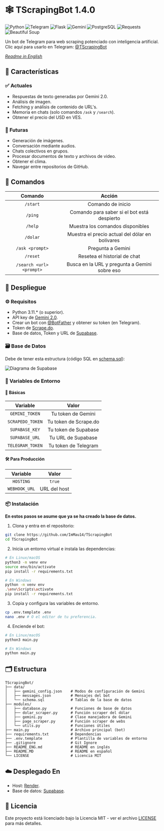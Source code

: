 # 🕸 TScrapingBot 1.4.0

![Python](https://img.shields.io/badge/Python-001f2d?style=for-the-badge\&logo=python)
![Telegram](https://img.shields.io/badge/Telegram-041453?style=for-the-badge\&logo=telegram\&logoColor=046dac)
![Flask](https://img.shields.io/badge/Flask-010101?style=for-the-badge\&logo=flask)
![Gemini](https://img.shields.io/badge/Gemini-00436b?style=for-the-badge\&logo=googlegemini\&logoColor=white)
![PostgreSQL](https://img.shields.io/badge/PostgreSQL-27273e?style=for-the-badge\&logo=postgresql)
![Requests](https://img.shields.io/badge/Requests-white?style=for-the-badge\&logo=python\&logoColor=black)
![Beautiful Soup](https://img.shields.io/badge/Beautiful%20Soup-black?style=for-the-badge\&logo=python\&logoColor=white)

Un bot de Telegram para web scraping potenciado con inteligencia artificial. Clic aquí para usarlo en Telegram: [@TScrapingBot](https://t.me/TScrapingBot)

*[Readme in English](./README_ENG.md)*

## 🌟 Características

### ✅ Actuales

* Respuestas de texto generadas por Gemini 2.0.
* Análisis de imagen.
* Fetching y análisis de contenido de URL's.
* Memoria en chats (solo comandos `/ask` y `/search`).
* Obtener el precio del USD en VES.

### 🔮 Futuras

* Generación de imágenes.
* Conversación mediante audios.
* Chats colectivos en grupos.
* Procesar documentos de texto y archivos de video.
* Obtener el clima.
* Navegar entre repositorios de GitHub.

## 📜 Comandos

|          Comando         |                      Acción                     |
| :----------------------: | :---------------------------------------------: |
|         `/start`         |                Comando de inicio                |
|          `/ping`         |   Comando para saber si el bot está despierto   |
|          `/help`         |         Muestra los comandos disponibles        |
|         `/dolar`         | Muestra el precio actual del dólar en bolívares |
|      `/ask <prompt>`     |                Pregunta a Gemini                |
|         `/reset`         |          Resetea el historial de chat           |
| `/search <url> <prompt>` |  Busca en la URL y pregunta a Gemini sobre eso  |

## 🚀 Despliegue

### ⚙️ Requisitos

* Python 3.11.\* (o superior).
* API key de [Gemini 2.0](https://ai.google.dev/).
* Crear un bot con [@BotFather](https://t.me/BotFather) y obtener su token (en Telegram).
* Token de [Scrape.do](https://scrape.do/).
* Base de datos, Token y URL de [Supabase](https://supabase.com).

### 🗃️ Base de Datos

Debe de tener esta estructura (código SQL en [schema.sql](data/schema.sql)):

![Diagrama de Supabase](https://files.catbox.moe/a1xva7.png)

### 🔐 Variables de Entorno

#### 🧱 Básicas

|     Variable     |         Valor         |
| :--------------: | :-------------------: |
|  `GEMINI_TOKEN`  |   Tu token de Gemini  |
| `SCRAPEDO_TOKEN` | Tu token de Scrape.do |
|  `SUPABASE_KEY`  |  Tu token de Supabase |
|  `SUPABASE_URL`  |   Tu URL de Supabase  |
| `TELEGRAM_TOKEN` |  Tu token de Telegram |

#### 🛠️ Para Producción

|    Variable   |     Valor    |
| :-----------: | :----------: |
|   `HOSTING`   |    `true`    |
| `WEBHOOK_URL` | URL del host |

### 📦 Instalación

**En estos pasos se asume que ya se ha creado la base de datos.**

1. Clona y entra en el repositorio:

```bash
git clone https://github.com/ImMau14/TScrapingBot
cd TScrapingBot
```

2. Inicia un entorno virtual e instala las dependencias:

```bash
# En Linux/macOS
python3 -m venv env
source env/bin/activate
pip install -r requirements.txt
```

```bash
# En Windows
python -m venv env
.\env\Scripts\activate
pip install -r requirements.txt
```

3. Copia y configura las variables de entorno.

```bash
cp .env.template .env
nano .env # O el editor de tu preferencia.
```

4. Enciende el bot:

```bash
# En Linux/macOS
python3 main.py
```

```bash
# En Windows
python main.py
```

## 🗂️ Estructura

```
TScrapingBot/
├── data/
│   ├── gemini_config.json    # Modos de configuración de Gemini
│   ├── messages.json         # Mensajes del bot
│   └── schema.sql            # Tablas de la base de datos
├── modules/
│   ├── database.py           # Funciones de base de datos
│   ├── dolar_scraper.py      # Función scraper del dólar
│   ├── gemini.py             # Clase manejadora de Gemini
│   ├── page_scraper.py       # Función scraper de webs
│   └── utils.py              # Funciones útiles
├── main.py                   # Archivo principal (bot)
├── requirements.txt          # Dependencias
├── .env.template             # Plantilla de variables de entorno
├── .gitignore                # Git Ignore
├── README_ENG.md             # README en inglés
├── README.MD                 # README en español
└── LICENSE                   # Licencia MIT
```

## ☁️ Desplegado En

* Host: [Render](https://render.com).
* Base de datos: [Supabase](https://supabase.com).

## 📜 Licencia

Este proyecto está licenciado bajo la Licencia MIT - ver el archivo [LICENSE](LICENSE) para más detalles.
